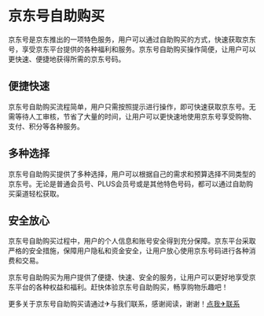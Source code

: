 # 京东号自助购买

京东号是京东推出的一项特色服务，用户可以通过自助购买的方式，快速获取京东号，享受京东平台提供的各种福利和服务。京东号自助购买操作简便，让用户可以更快速、便捷地获得所需的京东号码。

## 便捷快速

京东号自助购买流程简单，用户只需按照提示进行操作，即可快速获取京东号。无需等待人工审核，节省了大量的时间，让用户可以更快速地使用京东号享受购物、支付、积分等各种服务。

## 多种选择

京东号自助购买提供了多种选择，用户可以根据自己的需求和预算选择不同类型的京东号。无论是普通会员号、PLUS会员号或是其他特色号码，都可以通过自助购买渠道轻松获取。

## 安全放心

京东号自助购买过程中，用户的个人信息和账号安全得到充分保障。京东平台采取严格的安全措施，保障用户隐私和资金安全，让用户放心使用京东号码进行各种消费和交易。

京东号自助购买为用户提供了便捷、快速、安全的服务，让用户可以更好地享受京东平台的各种权益和福利。赶快体验京东号自助购买，畅享购物乐趣吧！

更多关于京东号自助购买请通过✈与我们联系，感谢阅读，谢谢！[点我✈联系](https://c.k02.cc)